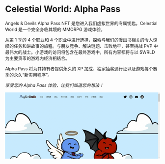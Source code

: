 # Celestial World: Alpha Pass

Angels & Devils Alpha Pass NFT 是您进入我们虚拟世界的专属钥匙。Celestial World 是一个完全身临其境的 MMORPG 游戏体验。

从第 1 季的 4 个职业和 4 个职业中进行选择，探索与我们的漫画书相关的令人惊叹的任务和讲故事的旅程。与朋友竞争、解决谜题、击败地牢，甚至挑战 PVP 中最伟大的战士。小游戏的访问将包含在最终游戏中，所有内容都将与以 $WRLD 为主要货币的游戏内经济相结合。

Alpha Pass 将为其持有者提供永久的 XP 加成、独家抽奖通行证以及游戏每个赛季的永久“新实用程序”。

*享受您的 Alpha Pass 体验，让我们知道您的想法！*

![nft](63543432.png)
